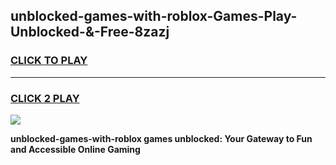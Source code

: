 
## unblocked-games-with-roblox-Games-Play-Unblocked-&-Free-8zazj
<h3>
<a href="https://premium76.site?title=unblocked-games-with-roblox&ref=24A">CLICK TO PLAY</a></h3>
<hr>

<h3>
<a href="https://premium76.site?title=unblocked-games-with-roblox&ref=24A">CLICK 2 PLAY</a>
  
</h3>

<a href="https://premium76.site?title=unblocked-games-with-roblox&ref=24A"><img src="https://clearcache.store/games.png"></a>


**unblocked-games-with-roblox games unblocked: Your Gateway to Fun and Accessible Online Gaming**
